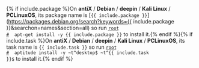 {% if include.package %}On **antiX** / **Debian** / **deepin** / **Kali Linux** / **PCLinuxOS**, its package name is [`{{ include.package }}`](https://packages.debian.org/search?keywords={{ include.package }}&searchon=names&section=all) so run <code><span class = "coder"><abbr title="This command is to be run as root user; to enter root run the su command">root #</abbr></span> &nbsp;apt-get install -y {{ include.package }}</code> to install it.{% endif %}{% if include.task %}On **antiX** / **Debian** / **deepin** / **Kali Linux** / **PCLinuxOS**, its task name is `{{ include.task }}` so run <code><span class = "coder"><abbr title="This command is to be run as root user; to enter root run the su command">root #</abbr></span> &nbsp;aptitude install -y ~t^desktop$ ~t^{{ include.task }}$</code> to install it.{% endif %}
